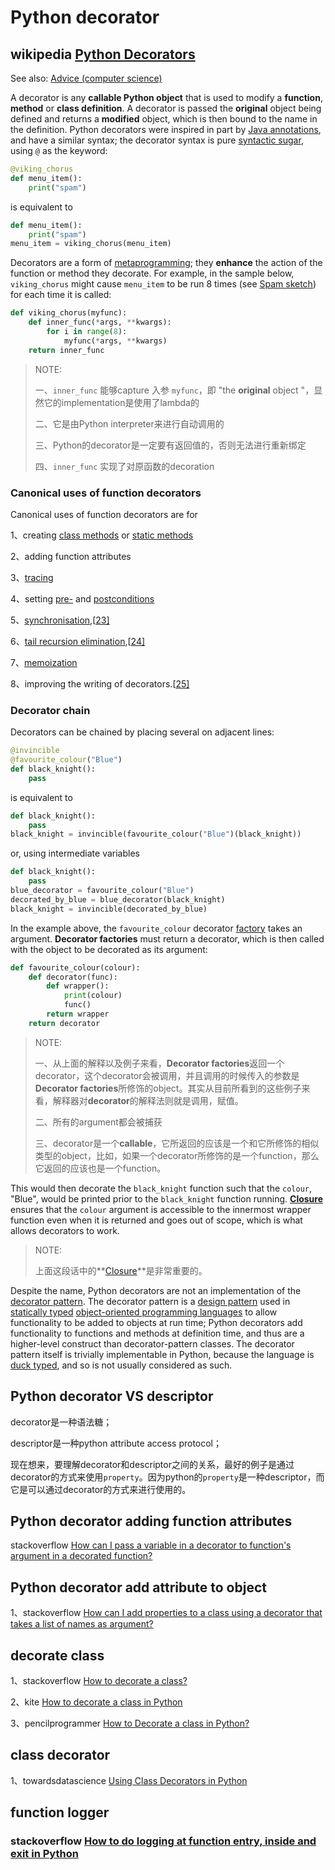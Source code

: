 # Python decorator 

## wikipedia [Python Decorators](https://en.wikipedia.org/wiki/Python_syntax_and_semantics#Decorators)

See also: [Advice (computer science)](https://en.wikipedia.org/wiki/Advice_(computer_science))

A decorator is any **callable Python object** that is used to modify a **function**, **method** or **class definition**. A decorator is passed the **original** object being defined and returns a **modified** object, which is then bound to the name in the definition. Python decorators were inspired in part by [Java annotations](https://en.wikipedia.org/wiki/Java_annotation), and have a similar syntax; the decorator syntax is pure [syntactic sugar](https://en.wikipedia.org/wiki/Syntactic_sugar), using `@` as the keyword:

```Python
@viking_chorus
def menu_item():
    print("spam")
```

is equivalent to

```Python
def menu_item():
    print("spam")
menu_item = viking_chorus(menu_item)
```

Decorators are a form of [metaprogramming](https://en.wikipedia.org/wiki/Metaprogramming); they **enhance** the action of the function or method they decorate. For example, in the sample below, `viking_chorus` might cause `menu_item` to be run 8 times (see [Spam sketch](https://en.wikipedia.org/wiki/Spam_(Monty_Python))) for each time it is called:

```Python
def viking_chorus(myfunc):
    def inner_func(*args, **kwargs):
        for i in range(8):
            myfunc(*args, **kwargs)
    return inner_func
```

> NOTE: 
>
> 一、`inner_func` 能够capture 入参 `myfunc`，即 "the **original** object "，显然它的implementation是使用了lambda的
>
> 二、它是由Python interpreter来进行自动调用的
>
> 三、Python的decorator是一定要有返回值的，否则无法进行重新绑定
>
> 四、`inner_func` 实现了对原函数的decoration

### Canonical uses of function decorators 

Canonical uses of function decorators are for

1、creating [class methods](https://en.wikipedia.org/wiki/Class_method) or [static methods](https://en.wikipedia.org/wiki/Static_method)

2、adding function attributes

3、[tracing](https://en.wikipedia.org/wiki/Tracing_(software))

4、setting [pre-](https://en.wikipedia.org/wiki/Precondition) and [postconditions](https://en.wikipedia.org/wiki/Postcondition)

5、[synchronisation](https://en.wikipedia.org/wiki/Synchronisation),[[23\]](https://en.wikipedia.org/wiki/Python_syntax_and_semantics#cite_note-26)

6、[tail recursion elimination](https://en.wikipedia.org/wiki/Tail_recursion_elimination),[[24\]](https://en.wikipedia.org/wiki/Python_syntax_and_semantics#cite_note-27)

7、[memoization](https://en.wikipedia.org/wiki/Memoization)

8、improving the writing of decorators.[[25\]](https://en.wikipedia.org/wiki/Python_syntax_and_semantics#cite_note-28)

### Decorator chain 

Decorators can be chained by placing several on adjacent lines:

```python
@invincible
@favourite_colour("Blue")
def black_knight():
    pass
```

is equivalent to

```Python
def black_knight():
    pass
black_knight = invincible(favourite_colour("Blue")(black_knight))
```

or, using intermediate variables

```Python
def black_knight():
    pass
blue_decorator = favourite_colour("Blue")
decorated_by_blue = blue_decorator(black_knight)
black_knight = invincible(decorated_by_blue)
```

In the example above, the `favourite_colour` decorator [factory](https://en.wikipedia.org/wiki/Factory_(software_concept)) takes an argument. **Decorator factories** must return a decorator, which is then called with the object to be decorated as its argument:

```Python
def favourite_colour(colour):
    def decorator(func):
        def wrapper():
            print(colour)
            func()
        return wrapper
    return decorator
```

> NOTE: 
>
> 一、从上面的解释以及例子来看，**Decorator factories**返回一个decorator，这个decorator会被调用，并且调用的时候传入的参数是**Decorator factories**所修饰的object。其实从目前所看到的这些例子来看，解释器对**decorator**的解释法则就是调用，赋值。
>
> 二、所有的argument都会被捕获
>
> 三、decorator是一个**callable**，它所返回的应该是一个和它所修饰的相似类型的object，比如，如果一个decorator所修饰的是一个function，那么它返回的应该也是一个function。



This would then decorate the `black_knight` function such that the `colour`, "Blue", would be printed prior to the `black_knight` function running. **[Closure](https://en.wikipedia.org/wiki/Closure_(computer_programming))** ensures that the `colour` argument is accessible to the innermost wrapper function even when it is returned and goes out of scope, which is what allows decorators to work.

> NOTE: 
>
> 上面这段话中的**[Closure](https://en.wikipedia.org/wiki/Closure_(computer_programming))**是非常重要的。

Despite the name, Python decorators are not an implementation of the [decorator pattern](https://en.wikipedia.org/wiki/Decorator_pattern). The decorator pattern is a [design pattern](https://en.wikipedia.org/wiki/Design_pattern) used in [statically typed](https://en.wikipedia.org/wiki/Statically_typed) [object-oriented programming languages](https://en.wikipedia.org/wiki/Object-oriented_programming_language) to allow functionality to be added to objects at run time; Python decorators add functionality to functions and methods at definition time, and thus are a higher-level construct than decorator-pattern classes. The decorator pattern itself is trivially implementable in Python, because the language is [duck typed](https://en.wikipedia.org/wiki/Duck_typed), and so is not usually considered as such.



## Python decorator VS descriptor

decorator是一种语法糖；

descriptor是一种python attribute access  protocol；

现在想来，要理解decorator和descriptor之间的关系，最好的例子是通过decorator的方式来使用`property`。因为python的`property`是一种descriptor，而它是可以通过decorator的方式来进行使用的。



## Python decorator adding function attributes

stackoverflow [How can I pass a variable in a decorator to function's argument in a decorated function?](https://stackoverflow.com/questions/1965607/how-can-i-pass-a-variable-in-a-decorator-to-functions-argument-in-a-decorated-f)

## Python decorator add attribute to object

1、stackoverflow [How can I add properties to a class using a decorator that takes a list of names as argument?](https://stackoverflow.com/questions/9125832/how-can-i-add-properties-to-a-class-using-a-decorator-that-takes-a-list-of-names)



## decorate class 

1、stackoverflow [How to decorate a class?](https://stackoverflow.com/questions/681953/how-to-decorate-a-class)

2、kite [How to decorate a class in Python](https://www.kite.com/python/answers/how-to-decorate-a-class-in-python)

3、pencilprogrammer [How to Decorate a class in Python?](https://pencilprogrammer.com/decorate-python-class/)

## class decorator

1、towardsdatascience [Using Class Decorators in Python](https://towardsdatascience.com/using-class-decorators-in-python-2807ef52d273)



## function logger

### stackoverflow [How to do logging at function entry, inside and exit in Python](https://stackoverflow.com/questions/23435488/how-to-do-logging-at-function-entry-inside-and-exit-in-python)